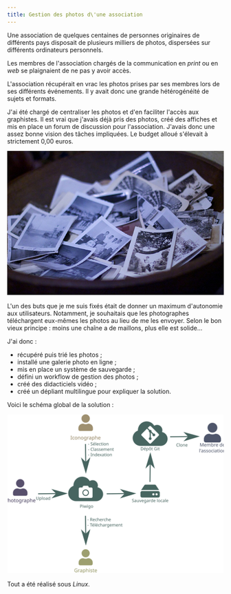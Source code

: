 ```yaml
---
title: Gestion des photos d\'une association
---
```


Une association de quelques centaines de personnes originaires de
différents pays disposait de plusieurs milliers de photos, dispersées
sur différents ordinateurs personnels.

Les membres de l\'association chargés de la communication en *print* ou
en *web* se plaignaient de ne pas y avoir accès.

L\'association récupérait en vrac les photos prises par ses membres lors
de ses différents événements. Il y avait donc une grande hétérogénéité
de sujets et formats.

J\'ai été chargé de centraliser les photos et d\'en faciliter l\'accès
aux graphistes. Il est vrai que j\'avais déjà pris des photos, créé des
affiches et mis en place un forum de discussion pour l\'association.
J\'avais donc une assez bonne vision des tâches impliquées. Le budget
alloué s\'élevait à strictement 0,00 euros.

![](graphics/pile-photos.jpg)

L\'un des buts que je me suis fixés était de donner un maximum
d\'autonomie aux utilisateurs. Notamment, je souhaitais que les
photographes téléchargent eux-mêmes les photos au lieu de me les
envoyer. Selon le bon vieux principe : moins une chaîne a de maillons,
plus elle est solide...

J\'ai donc :

-   récupéré puis trié les photos ;
-   installé une galerie photo en ligne ;
-   mis en place un système de sauvegarde ;
-   défini un workflow de gestion des photos ;
-   créé des didacticiels vidéo ;
-   créé un dépliant multilingue pour expliquer la solution.

Voici le schéma global de la solution :

![](graphics/schema-galerie.svg)

Tout a été réalisé sous *Linux*.
